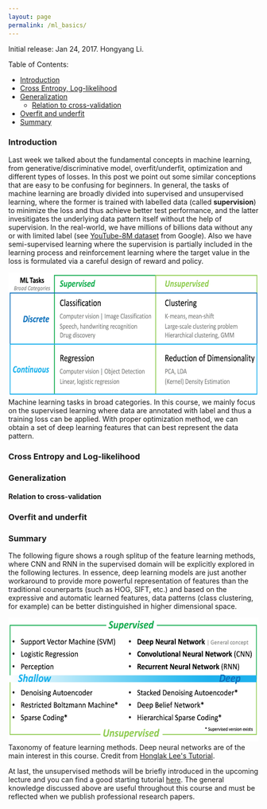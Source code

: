 ```yaml
---
layout: page
permalink: /ml_basics/
---
```


<!-- ## Note on Machine Learning Basics -->

Initial release: Jan 24, 2017. Hongyang Li.

Table of Contents:

- [Introduction](#intro)
- [Cross Entropy, Log-likelihood](#concept)
- [Generalization](#generalize)
  - [Relation to cross-validation](#cross)
- [Overfit and underfit](#overfit)
- [Summary](#summary)

<a name='intro'></a>

### Introduction

Last week we talked about the fundamental concepts in machine learning, from generative/discriminative model, overfit/underfit, optimization and different types of losses. In this post we point out some similar conceptions that are easy to be confusing for beginners. In general, the tasks of machine learning are broadly divided into supervised and unsupervised learning, where the former is trained with labelled data (called **supervision**) to minimize the loss and thus achieve better test performance, and the latter invesitigates the underlying data pattern itself without the help of supervision. In the real-world, we have millions of billions data without any or with limited label (see [YouTube-8M dataset](https://research.google.com/youtube8m/) from Google). Also we have semi-supervised learning where the supervision is partially included in the learning process and reinforcement learning where the target value in the loss is formulated via a careful design of reward and policy. 
<!-- We will dig into details in the following lectures. -->

<div class="fig figcenter fighighlight">
  <img src="/assets/ml/ml_task.png" height="250">
  <div class="figcaption">
    Machine learning tasks in broad categories. In this course, we mainly focus on the supervised learning where data are annotated with label and thus a training loss can be applied. With proper optimization method, we can obtain a set of deep learning features that can best represent the data pattern.
  </div>
</div>


<a name='concept'></a>

### Cross Entropy and Log-likelihood

<a name='generalize'></a>

### Generalization


<a name='cross'></a>

#### Relation to cross-validation


<a name='overfit'></a>

### Overfit and underfit


<a name='summary'></a>

### Summary
The following figure shows a rough splitup of the feature learning methods, where CNN and RNN in the supervised domain will be explicitly explored in the following lectures. In essence, deep learning models are just another workaround to provide more powerful representation of features than the traditional counerparts (such as HOG, SIFT, etc.) and based on the expressive and automatic learned features, data patterns (class clustering, for example) can be better distinguished in higher dimensional space. 
<div class="fig figcenter fighighlight">
  <img src="/assets/ml/feature_learning.png" height="250">
  <div class="figcaption">
    Taxonomy of feature learning methods. Deep neural networks are of the main interest in this course. Credit from <a href="https://sites.google.com/site/deeplearningcvpr2014/">Honglak Lee's Tutorial</a>.
  </div>
</div>

At last, the unsupervised methods will be briefly introduced in the upcoming lecture and you can find a good starting tutorial [here](http://www.uoguelph.ca/~gwtaylor/outbox/gwt_unsupervised_learning.pdf). The general knowledge discussed above are useful throughout this course and must be reflected when we publish professional research papers.
